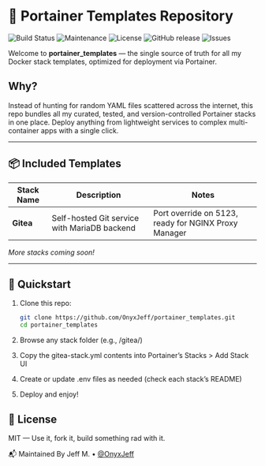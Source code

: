 # 🚢 Portainer Templates Repository

![Build Status](https://github.com/OnyxJeff/portainer_templates/actions/workflows/validate-compose.yml/badge.svg)
![Maintenance](https://img.shields.io/maintenance/yes/2025.svg)
![License](https://img.shields.io/badge/license-MIT-green.svg)
![GitHub release](https://img.shields.io/github/v/release/OnyxJeff/portainer_templates)
![Issues](https://img.shields.io/github/issues/OnyxJeff/portainer_templates)

Welcome to **portainer_templates** — the single source of truth for all my Docker stack templates, optimized for deployment via Portainer.

## Why?

Instead of hunting for random YAML files scattered across the internet, this repo bundles all my curated, tested, and version-controlled Portainer stacks in one place. Deploy anything from lightweight services to complex multi-container apps with a single click.

---

## 📦 Included Templates

| Stack Name | Description                          | Notes                     |
|------------|------------------------------------|---------------------------|
| **Gitea**  | Self-hosted Git service with MariaDB backend | Port override on 5123, ready for NGINX Proxy Manager |

*More stacks coming soon!*

---

## 🚀 Quickstart

1. Clone this repo:
   ```bash
   git clone https://github.com/OnyxJeff/portainer_templates.git
   cd portainer_templates

2. Browse any stack folder (e.g., /gitea/)

3. Copy the gitea-stack.yml contents into Portainer’s Stacks > Add Stack UI

4. Create or update .env files as needed (check each stack’s README)

5. Deploy and enjoy!

## 📜 License
MIT — Use it, fork it, build something rad with it.

📬 Maintained By
Jeff M. • [@OnyxJeff](https://www.github.com/onyxjeff)